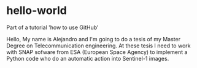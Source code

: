 # hello-world
Part of a tutorial 'how to use GitHub'

Hello, My name is Alejandro and I'm going to do a tesis of my Master Degree on Telecommunication engineering. At these tesis I need to work with SNAP sofware from ESA (European Space Agency) to implement a Python code who do an automatic action into Sentinel-1 images.
